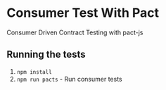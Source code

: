 # Consumer Test With Pact

Consumer Driven Contract Testing with pact-js

## Running the tests

1. `npm install`
2. `npm run pacts` - Run consumer tests
